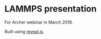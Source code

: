 # LAMMPS presentation 

For Archer webinar in March 2019.

Built using [reveal.js](https://github.com/hakimel/reveal.js).

